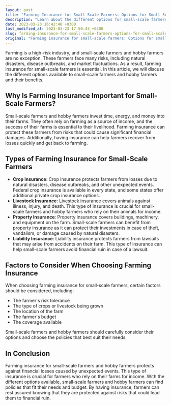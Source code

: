 ```yaml
---
layout: post
title: "Farming Insurance for Small-Scale Farmers: Options for Small-Scale Farmers and Hobby Farmers"
description: "Learn about the different options for small-scale farmers and hobby farmers when it comes to farming insurance, and how it can protect them and their agricultural investments."
date: 2023-03-23 16:42:40 +0300
last_modified_at: 2023-03-23 17:50:43 +0300
slug: farming-insurance-for-small-scale-farmers-options-for-small-scale-farmers-and-hobby-farmers
original: "Farming insurance for small-scale farmers: Options for small-scale farmers and hobby farmers."
---
```

Farming is a high-risk industry, and small-scale farmers and hobby farmers are no exception. These farmers face many risks, including natural disasters, disease outbreaks, and market fluctuations. As a result, farming insurance for small-scale farmers is essential. In this article, we will discuss the different options available to small-scale farmers and hobby farmers and their benefits.

## Why Is Farming Insurance Important for Small-Scale Farmers?

Small-scale farmers and hobby farmers invest time, energy, and money into their farms. They often rely on farming as a source of income, and the success of their farms is essential to their livelihood. Farming insurance can protect these farmers from risks that could cause significant financial damages. Additionally, having insurance can help farmers recover from losses quickly and get back to farming.

## Types of Farming Insurance for Small-Scale Farmers

* **Crop Insurance**: Crop insurance protects farmers from losses due to natural disasters, disease outbreaks, and other unexpected events. Federal crop insurance is available in every state, and some states offer additional private crop insurance options.
* **Livestock Insurance**: Livestock insurance covers animals against illness, injury, and death. This type of insurance is crucial for small-scale farmers and hobby farmers who rely on their animals for income.
* **Property Insurance**: Property insurance covers buildings, machinery, and equipment on the farm. Small-scale farmers can benefit from property insurance as it can protect their investments in case of theft, vandalism, or damage caused by natural disasters.
* **Liability Insurance**: Liability insurance protects farmers from lawsuits that may arise from accidents on their farm. This type of insurance can help small-scale farmers avoid financial ruin in case of a lawsuit.

## Factors to Consider When Choosing Farming Insurance

When choosing farming insurance for small-scale farmers, certain factors should be considered, including:

* The farmer's risk tolerance
* The type of crops or livestock being grown
* The location of the farm
* The farmer's budget
* The coverage available

Small-scale farmers and hobby farmers should carefully consider their options and choose the policies that best suit their needs.

## In Conclusion

Farming insurance for small-scale farmers and hobby farmers protects against financial losses caused by unexpected events. This type of insurance is crucial for farmers who rely on their farms for income. With the different options available, small-scale farmers and hobby farmers can find policies that fit their needs and budget. By having insurance, farmers can rest assured knowing that they are protected against risks that could lead them to financial ruin.